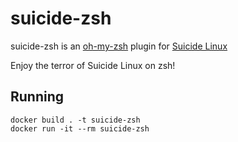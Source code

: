 # suicide-zsh

suicide-zsh is an [oh-my-zsh](https://github.com/ohmyzsh/ohmyzsh) plugin for [Suicide Linux](https://github.com/tiagoad/suicide-linux)

Enjoy the terror of Suicide Linux on zsh!

## Running
```
docker build . -t suicide-zsh
docker run -it --rm suicide-zsh
```
